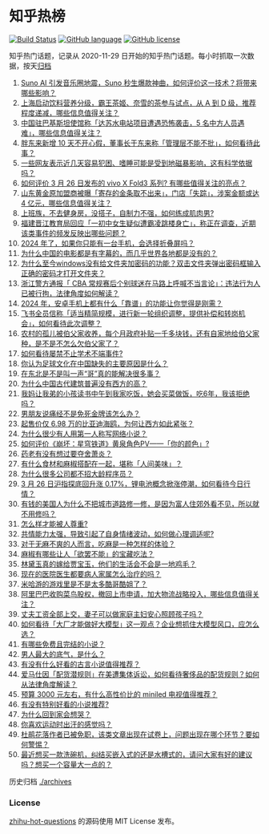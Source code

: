 # 知乎热榜
[![Build Status](https://github.com/ToWeLong/zhihu-hot-questions/workflows/CI/badge.svg)](https://github.com/ToWeLong/zhihu-hot-questions/actions)
[![GitHub language](https://img.shields.io/badge/language-golang-orange.svg)](https://golang.org/)
[![GitHub license](https://img.shields.io/github/license/ToWeLong/zhihu-hot-questions)](https://github.com/ToWeLong/zhihu-hot-questions/blob/main/LICENSE)

知乎热门话题，记录从 2020-11-29 日开始的知乎热门话题。每小时抓取一次数据，按天[归档](./archives)

<!-- BEGIN -->

1. [Suno AI 引发音乐圈地震，Suno 秒生爆款神曲，如何评价这一技术？将带来哪些影响？](https://www.zhihu.com/question/650087189)
1. [上海启动饮料营养分级，霸王茶姬、奈雪的茶参与试点，从 A 到 D 级，推荐程度递减，哪些信息值得关注？](https://www.zhihu.com/question/650252195)
1. [中国驻巴基斯坦使馆称「达苏水电站项目遭遇恐怖袭击，5 名中方人员遇难」，哪些信息值得关注？](https://www.zhihu.com/question/650276859)
1. [胖东来新增 10 天不开心假，董事长于东来称「管理层不能不批」，如何看待此事？](https://www.zhihu.com/question/650250177)
1. [一些网友表示近几天容易犯困、嗜睡可能是受到地磁暴影响，这有科学依据吗？](https://www.zhihu.com/question/650208336)
1. [如何评价 3 月 26 日发布的 vivo X Fold3 系列? 有哪些值得关注的亮点？](https://www.zhihu.com/question/650204099)
1. [山东黄金原加盟商被曝「寄存的金条取不出来」，门店「失踪」，涉案金额或达 4 亿元，哪些信息值得关注？](https://www.zhihu.com/question/650186169)
1. [上班族，不去健身房，没搭子，自制力不强，如何练成肌肉男?](https://www.zhihu.com/question/649762286)
1. [福建晋江教育局回应「一初中女生疑似遭霸凌跳楼身亡」，称正在调查，近期该类事件的频发反映出哪些问题？](https://www.zhihu.com/question/650238893)
1. [2024 年了，如果你只能有一台手机，会选择折叠屏吗？](https://www.zhihu.com/question/650203776)
1. [为什么中国的电影都是有字幕的，而几乎世界各地都是没有的？](https://www.zhihu.com/question/547929535)
1. [为什么至今windows没有给文件夹加密码的功能？双击文件夹弹出密码框输入正确的密码才打开文件夹？](https://www.zhihu.com/question/649248771)
1. [浙江警方通报「 CBA 常规赛后个别球迷在马路上呼喊不当言论」：违法行为人已被行拘，法律角度如何解读？](https://www.zhihu.com/question/650033481)
1. [2024 年，安卓手机上都有什么「靠谱」的功能让你觉得是刚需？](https://www.zhihu.com/question/650200552)
1. [飞书全员信称「适当精简规模，进行新一轮组织调整，提供补偿和转岗机会」，如何看待此次调整？](https://www.zhihu.com/question/650203007)
1. [农村的孤儿被伯父家收养，每个月政府补贴一千多块钱，还有自家地给伯父家种，是不是不怎么欠伯父家了？](https://www.zhihu.com/question/648000970)
1. [如何看待屡禁不止学术不端事件?](https://www.zhihu.com/question/649464546)
1. [你认为足球文化在中国缺失的主要原因是什么？](https://www.zhihu.com/question/647523972)
1. [在东北是不是叫一声“哥”真的能解决很多事？](https://www.zhihu.com/question/374816625)
1. [为什么中国古代建筑普遍没有西方的高？](https://www.zhihu.com/question/472633997)
1. [我妈让我弟的小孩读书中午到我家吃饭，她会买菜做饭，吃6年，我该拒绝吗？](https://www.zhihu.com/question/649717842)
1. [男朋友说痛经不是免死金牌该怎么办？](https://www.zhihu.com/question/649628084)
1. [起售价仅 6.98 万的比亚迪海鸥，为何让西方如此紧张？](https://www.zhihu.com/question/650072606)
1. [为什么很少有人用第一人称写网络小说？](https://www.zhihu.com/question/649473600)
1. [如何评价《崩坏：星穹铁道》黄泉角色PV——「你的颜色」?](https://www.zhihu.com/question/650205482)
1. [药老有没有想过要夺舍萧炎？](https://www.zhihu.com/question/403325053)
1. [有什么食材和麻椒搭配在一起，堪称「人间美味」？](https://www.zhihu.com/question/649692836)
1. [为什么很多公司都不招大龄程序员？](https://www.zhihu.com/question/649010322)
1. [3 月 26 日沪指探底回升涨 0.17%，锂电池概念掀涨停潮，如何看待今日行情？](https://www.zhihu.com/question/650185412)
1. [有钱的美国人为什么不把城市道路修一修，是因为富人住郊外看不见，所以就不用修吗？](https://www.zhihu.com/question/634601137)
1. [怎么样才能被人尊重?](https://www.zhihu.com/question/452482284)
1. [共情能力太强，导致引起了自身情绪波动，如何做心理调适呢?](https://www.zhihu.com/question/649993849)
1. [对于无麻不爽的人而言，吃麻是一种怎样的体验？](https://www.zhihu.com/question/649692960)
1. [麻椒有哪些让人「欲罢不能」的宝藏吃法？](https://www.zhihu.com/question/649692905)
1. [林黛玉真的嫁给贾宝玉，他们的生活会不会是一地鸡毛？](https://www.zhihu.com/question/649911871)
1. [现在的医院医生都要病人家属怎么治疗的吗？](https://www.zhihu.com/question/649774470)
1. [米哈游的游戏里是不是太多酷哥酷姐了？](https://www.zhihu.com/question/649201756)
1. [阿里巴巴收购菜鸟股权，撤回上市申请，加大物流战略投入，哪些信息值得关注？](https://www.zhihu.com/question/650278659)
1. [丈夫工资全部上交，妻子可以做家庭主妇安心照顾孩子吗？](https://www.zhihu.com/question/650012521)
1. [如何看待「大厂才能做好大模型」这一观点？企业想抓住大模型风口，应怎么选？](https://www.zhihu.com/question/650116158)
1. [有哪些免费且完结的小说？](https://www.zhihu.com/question/647908373)
1. [男人最大的底气，是什么？](https://www.zhihu.com/question/641172943)
1. [有没有什么好看的古言小说值得推荐？](https://www.zhihu.com/question/356909389)
1. [爱马仕因「配货潜规则」在美遭集体诉讼，如何看待奢侈品的配货规则？如何从法律角度解读？](https://www.zhihu.com/question/650196320)
1. [预算 3000 元左右，有什么高性价比的 miniled 电视值得推荐？](https://www.zhihu.com/question/650260738)
1. [有没有特别好看的小说推荐?](https://www.zhihu.com/question/642469439)
1. [为什么回到家会想哭？](https://www.zhihu.com/question/649992029)
1. [你喜欢运动时出汗的感觉吗？](https://www.zhihu.com/question/650008668)
1. [杜鹃花落作者已被免职，该类文章出现在试卷上，问题出现在哪个环节？要如何警惕？](https://www.zhihu.com/question/650239228)
1. [最近想买一款洗碗机，纠结买嵌入式的还是水槽式的，请问大家有好的建议吗？想买一个容量大一点的？](https://www.zhihu.com/question/407370178)

<!-- END -->

历史归档 [./archives](./archives)


### License
[zhihu-hot-questions](https://github.com/towelong/zhihu-hot-questions) 的源码使用 MIT License 发布。